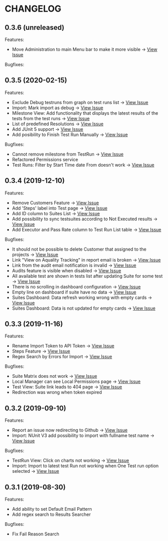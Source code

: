 # CHANGELOG

## 0.3.6 (unreleased)

Features:
  - Move Administration to main Menu bar to make it more visible -> [View Issue](https://github.com/aquality-automation/aquality-tracking/issues/58)

Bugfixes:

## 0.3.5 (2020-02-15)

Features:
  - Exclude Debug testruns from graph on test runs list -> [View Issue](https://github.com/aquality-automation/aquality-tracking/issues/46)
  - Import: Mark import as debug -> [View Issue](https://github.com/aquality-automation/aquality-tracking/issues/47)
  - Milestone View: Add functionality that displays the latest results of the tests from the test runs -> [View Issue](https://github.com/aquality-automation/aquality-tracking/issues/11)
  - List of predefined Resolutions -> [View Issue](https://github.com/aquality-automation/aquality-tracking/issues/26)
  - Add JUnit 5 support -> [View Issue](https://github.com/aquality-automation/aquality-tracking/issues/33)
  - Add posibility to Finish Test Run Manually -> [View Issue](https://github.com/aquality-automation/aquality-tracking/issues/21)

Bugfixes:
  - Cannot remove milestone from TestRun -> [View Issue](https://github.com/aquality-automation/aquality-tracking/issues/50)
  - Refactored Permissions service
  - Test Runs: Filter by Start Time date From doesn't work -> [View Issue](https://github.com/aquality-automation/aquality-tracking/issues/38)

## 0.3.4 (2019-12-10)

Features:
  - Remove Customers Feature -> [View Issue](https://github.com/aquality-automation/aquality-tracking/issues/25)
  - Add 'Steps' label into Test page -> [View Issue](https://github.com/aquality-automation/aquality-tracking/issues/31)
  - Add ID column to Suites List -> [View Issue](https://github.com/aquality-automation/aquality-tracking/issues/18)
  - Add possibility to sync testsuites according to Not Executed results -> [View Issue](https://github.com/aquality-automation/aquality-tracking/issues/32)
  - Add Executor and Pass Rate column to Test Run List table -> [View Issue](https://github.com/aquality-automation/aquality-tracking/issues/41)

Bugfixes:
  - It should not be possible to delete Customer that assigned to the projects -> [View Issue](https://github.com/aquality-automation/aquality-tracking/issues/9)
  - Link "View on Aquality Tracking" in report email is broken -> [View Issue](https://github.com/aquality-automation/aquality-tracking/issues/30)
  - Link from the audit email notification is invalid -> [View Issue](https://github.com/aquality-automation/aquality-tracking/issues/13)
  - Audits feature is visible when disabled -> [View Issue](https://github.com/aquality-automation/aquality-tracking/issues/24)
  - All available test are shown in tests list after updating Suite for some test -> [View Issue](https://github.com/aquality-automation/aquality-tracking/issues/27)
  - There is no scrolling in dashboard configuration -> [View Issue](https://github.com/aquality-automation/aquality-tracking/issues/14)
  - Empty line on dashboard if suite have no data -> [View Issue](https://github.com/aquality-automation/aquality-tracking/issues/15)
  - Suites Dashboard: Data refresh working wrong with empty cards -> [View Issue](https://github.com/aquality-automation/aquality-tracking/issues/40)
  - Suites Dashboard: Data is not updated for empty cards -> [View Issue](https://github.com/aquality-automation/aquality-tracking/issues/39)

## 0.3.3 (2019-11-16)

Features:
  - Rename Import Token to API Token -> [View Issue](https://github.com/aquality-automation/aquality-tracking-ui/issues/23)
  - Steps Feature -> [View Issue](https://github.com/aquality-automation/aquality-tracking-ui/issues/46)
  - Regex Search by Errors for Import -> [View Issue](https://github.com/aquality-automation/aquality-tracking/issues/17)

Bugfixes:
  - Suite Matrix does not work -> [View Issue](https://github.com/aquality-automation/aquality-tracking-ui/issues/18)
  - Local Manager can see Local Permissions page -> [View Issue](https://github.com/aquality-automation/aquality-tracking-ui/issues/22)
  - Test View: Suite link leads to 404 page -> [View Issue](https://github.com/aquality-automation/aquality-tracking-ui/issues/39)
  - Redirection was wrong when token expired

## 0.3.2 (2019-09-10)

Features:

  - Report an issue now redirecting to Github -> [View Issue](https://github.com/aquality-automation/aquality-tracking-ui/issues/28)
  - Import: NUnit V3 add possibility to import with fullname test name  -> [View Issue](https://github.com/aquality-automation/aquality-tracking-ui/issues/27)
  
Bugfixes:

  - TestRun View: Click on charts not working -> [View Issue](https://github.com/aquality-automation/aquality-tracking-ui/issues/26)
  - Import: Import to latest test Run not working when One Test run option selected -> [View Issue](https://github.com/aquality-automation/aquality-tracking-ui/issues/29)

## 0.3.1 (2019-08-30)

Features:

  - Add ability to set Default Email Pattern
  - Add regex search to Results Searcher

Bugfixes:

  - Fix Fail Reason Search
